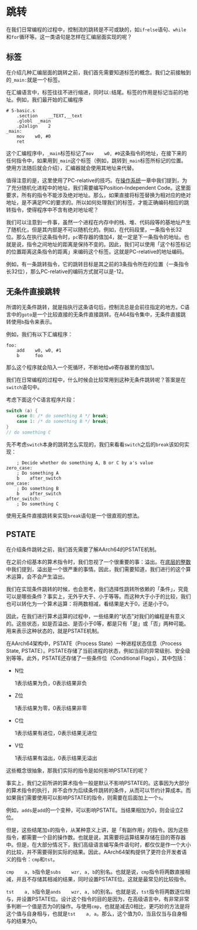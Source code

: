 # 跳转

在我们日常编程的过程中，控制流的跳转是不可或缺的，如`if`-`else`语句、`while`和`for`循环等。这一类语句是怎样在汇编层面实现的呢？

## 标签

在介绍几种汇编层面的跳转之前，我们首先需要知道标签的概念。我们之前接触到的`_main:`就是一个标签。

在汇编语言中，标签往往不进行缩进，同时以`:`结尾。标签的作用是标记当前的地址。例如，我们最开始的汇编程序

```armasm
# 5-basic.s
    .section    __TEXT,__text
    .globl  _main
    .p2align    2
_main:
    mov    w0, #0
    ret
```

这个汇编程序中，`_main`标签标记了`mov    w0, #0`这条指令的地址，在接下来的任何指令中，如果用到`_main`这个标签（例如，跳转到`_main`标签所标记的位置。使用方法随后就会介绍），汇编器就会使用其地址来代替。

值得注意的是，这里使用了PC-relative的技巧。在[操作系统](./4-操作系统.md)一章中我们提到，为了充分随机化进程中的地址，我们需要编写Position-Independent Code。这里面要求，所有的指令不能涉及绝对地址。那么，如果直接将标签替换为相对应的绝对地址，是不满足PIC的要求的。所以如何处理我们的标签，才能正确编码相应的跳转指令，使得程序中不含有绝对地址呢？

我们可以注意到一件事，虽然一个进程在内存中的栈、堆、代码段等的基地址产生了随机化，但是其内部是不可以随机化的。例如，在代码段里，一条指令长32位。那么在执行这条指令时，`pc`寄存器的值加4，就一定是下一条指令的地址。也就是说，指令之间地址的距离是保持不变的。因此，我们可以使用「这个标签标记的位置距离这条指令的距离」来编码这个标签。这就是PC-relative的地址编码。

例如，有一条跳转指令，它的跳转目标是其之前的3条指令所在的位置（一条指令长32位），那么PC-relative的编码方式就可以是-12。

## 无条件直接跳转

所谓的无条件跳转，就是指执行这条语句后，控制流总是会前往指定的地方。C语言中的`goto`是一个比较直接的无条件直接跳转。在A64指令集中，无条件直接跳转使用`b`指令来表示。

例如，我们有以下汇编程序：

```armasm
foo:
    add    w0, w0, #1
    b      foo
```

那么这个程序就会陷入一个死循环，不断地给`w0`寄存器里的值加1。

我们在日常编程的过程中，什么时候会比较常用到这种无条件跳转呢？答案是在`switch`语句中。

考虑下面这个C语言程序片段：

```c
switch (a) {
    case 0: /* do something A */ break;
    case 1: /* do something B */ break;
}
// do something C
```

先不考虑`switch`本身的跳转怎么实现的，我们来看看`switch`之后的`break`该如何实现：

```armasm
    ; Decide whether do something A, B or C by a's value
zero_case:
    ; Do something A
    b    after_switch
one_case:
    ; Do something B
    b    after_switch
after_switch:
    ; Do something C
```

使用无条件直接跳转来实现`break`语句是一个很直观的想法。

## PSTATE

在介绍条件跳转之前，我们首先需要了解AArch64的PSTATE机制。

在之前介绍基本的算术指令时，我们忽视了一个很重要的事：溢出。在[底层的整数](./1-底层的整数.md)中我们提到，溢出是一个很严重的事情。因此，我们需要知道，我们进行的这个算术运算，会不会产生溢出。

我们在实现条件跳转的时候，也会思考，我们选择性跳转所依赖的「条件」，究竟可以是哪些条件？事实上，无外乎大于、小于等等。而这种大于小于的比较，我们也可以转化为一个算术运算：将两数相减，看结果是大于0，还是小于0。

因此，在我们进行算术运算的过程中，一些结果的“状态”对我们的编程是有意义的。这些状态，如是否溢出、是否小于0等，都是只有「是」或「否」两种可能。用来表示这种状态的，就是PSTATE机制。

在AArch64架构中，PSTATE（Process State）一种进程状态信息（Process State, PSTATE）。PSTATE存储了当前进程的状态，例如当前的异常级别、安全级别等等。此外，PSTATE还存储了一些条件位（Conditional Flags），其中包括：

* N位

   1表示结果为负，0表示结果非负
* Z位

   1表示结果为零，0表示结果非零
* C位

   1表示结果有进位，0表示结果无进位
* V位

   1表示结果有溢出，0表示结果无溢出

这些概念很抽象，那我们实际的指令是如何影响PSTATE的呢？

事实上，我们之前所讲的算术指令一般是默认不影响PSTATE的。这事因为大部分的算术指令的执行，并不会作为后续条件跳转的条件，从而可以节约计算成本。而如果我们需要使用可以影响PSTATE的指令，则需要在后面加上一个`s`。

例如，`adds`是`add`的一个变种，可以影响PSTATE。当结果相加为0，则会设立Z位。

但是，这些结尾加`s`的指令，从某种意义上讲，是「有副作用」的指令。因为这些指令，都需要一个目的操作数。也就是说，其需要将运算结果存储在目的寄存器中。但是，在大部分情况下，我们高级语言编写条件语句时，都仅仅是作一个大小的比较，并不需要得到实际的结果。因此，AArch64架构提供了更符合开发者语义的指令：`cmp`和`tst`。

`cmp    a, b`指令是`subs    wzr, a, b`的别名。也就是说，`cmp`指令将两数直接相减，并且不存储其相减的结果，同时设置PSTATE位。这就是最常见的比较指令。

`tst    a, b`指令是`ands    wzr, a, b`的别名。也就是说，`tst`指令将两数逐位相与，并设置PSTATE位。设计这个指令的目的是因为，在高级语言中，有非常非常多判断一个值是否为0的操作。与使用`cmp`，也就是减去0相比，更巧妙的方法是将这个值与自身相与，也就是`tst    a, a`。那么，这个值为0，当且仅当与自身相与的结果为0。
